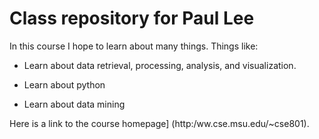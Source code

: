 # Class repository for Paul Lee

In this course I hope to learn about many things. Things like:

+ Learn about data retrieval, processing, analysis, and visualization.

+ Learn about python

+ Learn about data mining
 
Here is a link to the course homepage] (http:/ww.cse.msu.edu/~cse801).  